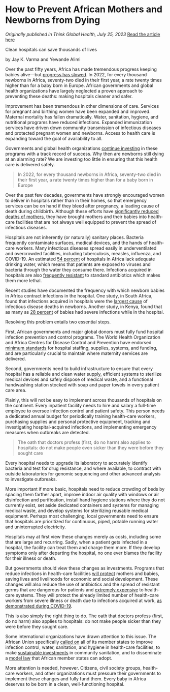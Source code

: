 # How to Prevent African Mothers and Newborns from Dying

*Originally published in Think Global Health, July 25, 2023*
[Read the article here](https://www.thinkglobalhealth.org/article/how-prevent-african-mothers-and-newborns-dying)

Clean hospitals can save thousands of lives

by Jay K. Varma and Yewande Alimi

Over the past fifty years, Africa has made tremendous progress keeping babies alive—but [progress has slowed](https://www.afro.who.int). In 2022, for every thousand newborns in Africa, seventy-two died in their first year, a rate twenty times higher than for a baby born in Europe. African governments and global health organizations have largely neglected a proven approach to preventing these deaths: making hospitals cleaner and safer.

Improvement has been tremendous in other dimensions of care. Services for pregnant and birthing women have been expanded and improved. Maternal mortality has fallen dramatically. Water, sanitation, hygiene, and nutritional programs have reduced infections. Expanded immunization services have driven down community transmission of infectious diseases and protected pregnant women and newborns. Access to health care is expanding toward the goal of availability to all.

Governments and global health organizations [continue investing](https://www.un.org) in these programs with a track record of success. Why then are newborns still dying at an alarming rate? We are investing too little in ensuring that this health care is delivered safely.

> In 2022, for every thousand newborns in Africa, seventy-two died in their first year, a rate twenty times higher than for a baby born in Europe

Over the past few decades, governments have strongly encouraged women to deliver in hospitals rather than in their homes, so that emergency services can be on hand if they bleed after pregnancy, a leading cause of death during childbirth. Although these efforts have [significantly reduced deaths of mothers](https://journals.plos.org), they have brought mothers and their babies into health-care facilities that are not always well equipped to prevent the spread of infectious diseases.

Hospitals are not inherently (or naturally) sanitary places. Bacteria frequently contaminate surfaces, medical devices, and the hands of health-care workers. Many infectious diseases spread easily in underventilated and overcrowded facilities, including tuberculosis, measles, influenza, and COVID-19. An estimated [54 percent](https://www.washinhcf.org) of hospitals in Africa lack adequate drinking water, which means that patients are exposed to viruses and bacteria through the water they consume there. Infections acquired in hospitals are also [frequently resistant](https://journals.plos.org) to standard antibiotics which makes them more lethal.

Recent studies have documented the frequency with which newborn babies in Africa contract infections in the hospital. One study, in South Africa, found that infections acquired in hospitals were the [largest cause](https://www.thelancet.com) of infectious disease deaths in newborns. Another study, in Kenya, found that as many as [28 percent](https://www.scirp.org) of babies had severe infections while in the hospital.

Resolving this problem entails two essential steps.

First, African governments and major global donors must fully fund hospital infection prevention and control programs. The World Health Organization and Africa Centres for Disease Control and Prevention have endorsed [minimum standards](https://www.who.int) for hospital staffing, supplies, systems, and funding, and are particularly crucial to maintain where maternity services are delivered.

Second, governments need to build infrastructure to ensure that every hospital has a reliable and clean water supply, efficient systems to sterilize medical devices and safely dispose of medical waste, and a functional handwashing station stocked with soap and paper towels in every patient care area.

Plainly, this will not be easy to implement across thousands of hospitals on the continent. Every inpatient facility needs to hire and salary a full-time employee to oversee infection control and patient safety. This person needs a dedicated annual budget for periodically training health-care workers, purchasing supplies and personal protective equipment, tracking and investigating hospital-acquired infections, and implementing emergency measures when outbreaks are detected.

> The oath that doctors profess (first, do no harm) also applies to hospitals: do not make people even sicker than they were before they sought care

Every hospital needs to upgrade its laboratory to accurately identify bacteria and test for drug resistance, and where available, to contract with outside laboratories for genomic sequencing and other advanced analysis to investigate outbreaks.

More important if more basic, hospitals need to reduce crowding of beds by spacing them farther apart, improve indoor air quality with windows or air disinfection and purification, install hand hygiene stations where they do not currently exist, set aside dedicated containers and systems for managing medical waste, and develop systems for sterilizing reusable medical equipment. Perhaps most challenging, local governments need to ensure that hospitals are prioritized for continuous, piped, potable running water and uninterrupted electricity.

Hospitals may at first view these changes merely as costs, including some that are large and recurring. Sadly, when a patient gets infected in a hospital, the facility can treat them and charge them more. If they develop symptoms only after departing the hospital, no one ever blames the facility for their illness or death.

But governments should view these changes as investments. Programs that reduce infections in health-care facilities [will protect](https://www.healthynewbornnetwork.org) mothers and babies, saving lives and livelihoods for economic and social development. These changes will also reduce the use of antibiotics and the spread of resistant germs that are dangerous for patients and [extremely expensive](https://journals.plos.org) to health-care systems. They will protect the already limited number of health-care workers from severe illness or death due to infections acquired at work, [as demonstrated during COVID-19](https://www.nature.com).

This is also simply the right thing to do. The oath that doctors profess (first, do no harm) also applies to hospitals: do not make people sicker than they were before they sought care.

Some international organizations have drawn attention to this issue. The African Union specifically [called on](https://africacdc.org) all of its member states to improve infection control, water, sanitation, and hygiene in health-care facilities, to make [sustainable investments](https://africacdc.org) in community sanitation, and to disseminate a [model law](https://africacdc.org) that African member states can adopt.

More attention is needed, however. Citizens, civil society groups, health-care workers, and other organizations must pressure their governments to implement these changes and fully fund them. Every baby in Africa deserves to be born in a clean, well-functioning hospital.
